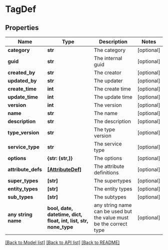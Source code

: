 # TagDef


## Properties
Name | Type | Description | Notes
------------ | ------------- | ------------- | -------------
**category** | **str** | The category | [optional] 
**guid** | **str** | The internal guid | [optional] 
**created_by** | **str** | The creator | [optional] 
**updated_by** | **str** | The updater | [optional] 
**create_time** | **int** | The create time | [optional] 
**update_time** | **int** | The update time | [optional] 
**version** | **int** | The version | [optional] 
**name** | **str** | The name | [optional] 
**description** | **str** | The description | [optional] 
**type_version** | **str** | The type version | [optional] 
**service_type** | **str** | The service type | [optional] 
**options** | **{str: (str,)}** | The options | [optional] 
**attribute_defs** | [**[AttributeDef]**](AttributeDef.md) | The attribute definitions | [optional] 
**super_types** | **[str]** | The supertypes | [optional] 
**entity_types** | **[str]** | The entity types | [optional] 
**sub_types** | **[str]** | The subtypes | [optional] 
**any string name** | **bool, date, datetime, dict, float, int, list, str, none_type** | any string name can be used but the value must be the correct type | [optional]

[[Back to Model list]](../README.md#documentation-for-models) [[Back to API list]](../README.md#documentation-for-api-endpoints) [[Back to README]](../README.md)


